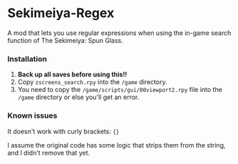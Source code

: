 # Sekimeiya-Regex

A mod that lets you use regular expressions when using the in-game search function of The Sekimeiya: Spun Glass.

### Installation

1. **Back up all saves before using this!!**
2. Copy `zscreens_search.rpy` into the `/game` directory.
3. You need to copy the `/game/scripts/gui/00viewport2.rpy` file into the `/game` directory or else you'll get an error.

### Known issues

It doesn't work with curly brackets: `{}`

I assume the original code has some logic that strips them from the string, and I didn't remove that yet.

